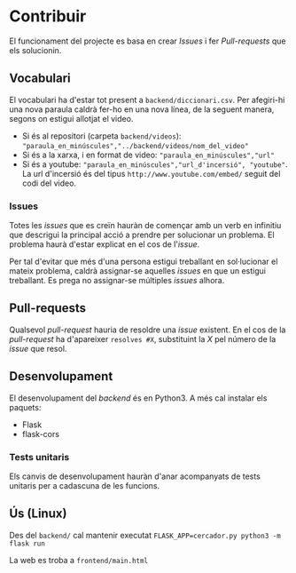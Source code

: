 # Contribuir
El funcionament del projecte es basa en crear *Issues* i fer *Pull-requests* que els solucionin.

## Vocabulari
El vocabulari ha d'estar tot present a `backend/diccionari.csv`. Per afegiri-hi una nova paraula caldrà fer-ho en una nova línea, de la seguent manera, segons on estigui allotjat el video.
* Si és al repositori (carpeta `backend/videos`): `"paraula_en_minúscules","../backend/videos/nom_del_video"`
* Si és a la xarxa, i en format de video: `"paraula_en_minúscules","url"`
* Si és a youtube: `"paraula_en_minúscules","url_d'incersió", "youtube"`. La url d'incersió és del tipus `http://www.youtube.com/embed/` seguit del codi del video.

### Issues
Totes les *issues* que es creïn hauràn de començar amb un verb en infinitiu que descrigui la principal acció a prendre per solucionar un problema. El problema haurà d'estar explicat en el cos de l'*issue*.

Per tal d'evitar que més d'una persona estigui treballant en sol·lucionar el mateix problema, caldrà assignar-se aquelles *issues* en que un estigui treballant. Es prega no assignar-se múltiples *issues* alhora.

## Pull-requests
Qualsevol *pull-request* hauria de resoldre una *issue* existent. En el cos de la *pull-request* ha d'apareixer `resolves #X`, substituint la *X* pel número de la *issue* que resol.

## Desenvolupament
El desenvolupament del *backend* és en Python3. A més cal instalar els paquets:
* Flask
* flask-cors

### Tests unitaris
Els canvis de desenvolupament hauràn d'anar acompanyats de tests unitaris per a cadascuna de les funcions.

## Ús (Linux)
Des del `backend/` cal mantenir executat `FLASK_APP=cercador.py python3 -m flask run`

La web es troba a `frontend/main.html`
